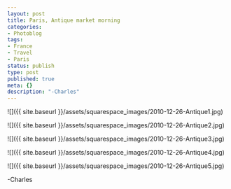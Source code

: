 ```yaml
---
layout: post
title: Paris, Antique market morning
categories:
- Photoblog
tags:
- France
- Travel
- Paris
status: publish
type: post
published: true
meta: {}
description: "-Charles"
---
```


![]({{ site.baseurl }}/assets/squarespace_images/2010-12-26-Antique1.jpg)

![]({{ site.baseurl }}/assets/squarespace_images/2010-12-26-Antique2.jpg)

![]({{ site.baseurl }}/assets/squarespace_images/2010-12-26-Antique3.jpg)

![]({{ site.baseurl }}/assets/squarespace_images/2010-12-26-Antique4.jpg)

![]({{ site.baseurl }}/assets/squarespace_images/2010-12-26-Antique5.jpg)

-Charles
